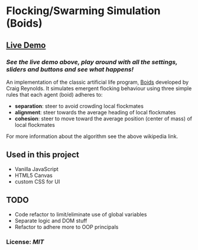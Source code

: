 # Flocking/Swarming Simulation (Boids)
## [Live Demo](https://robo2323.github.io/flocking-simulation-boids/)

### *See the live demo above, play around with all the settings, sliders and buttons and see what happens!*
An implementation of the classic artificial life program, [Boids](https://en.wikipedia.org/wiki/Boids) developed by Craig Reynolds. It simulates emergent flocking behaviour using three simple rules that each agent (boid) adheres to:
- **separation**: steer to avoid crowding local flockmates
- **alignment**: steer towards the average heading of local flockmates
- **cohesion**: steer to move toward the average position (center of mass) of local flockmates

For more information about the algorithm see the above wikipedia link. 

## Used in this project
- Vanilla JavaScript
- HTML5 Canvas
- custom CSS for UI

## TODO
- Code refactor to limit/eliminate use of global variables
- Separate logic and DOM stuff
- Refactor to adhere more to OOP principals
### License: *MIT*